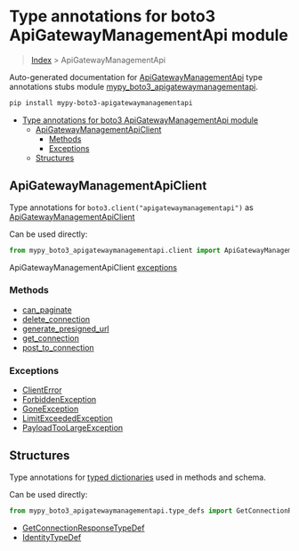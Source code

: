 # Type annotations for boto3 ApiGatewayManagementApi module

> [Index](../README.md) > ApiGatewayManagementApi

Auto-generated documentation for [ApiGatewayManagementApi](https://boto3.amazonaws.com/v1/documentation/api/latest/reference/services/apigatewaymanagementapi.html#ApiGatewayManagementApi)
type annotations stubs module [mypy_boto3_apigatewaymanagementapi](https://pypi.org/project/mypy-boto3-apigatewaymanagementapi/).

```bash
pip install mypy-boto3-apigatewaymanagementapi
```

- [Type annotations for boto3 ApiGatewayManagementApi module](#type-annotations-for-boto3-apigatewaymanagementapi-module)
  - [ApiGatewayManagementApiClient](#apigatewaymanagementapiclient)
    - [Methods](#methods)
    - [Exceptions](#exceptions)
  - [Structures](#structures)

## ApiGatewayManagementApiClient

Type annotations for  `boto3.client("apigatewaymanagementapi")` as [ApiGatewayManagementApiClient](./client.md)

Can be used directly:

```python
from mypy_boto3_apigatewaymanagementapi.client import ApiGatewayManagementApiClient
```


ApiGatewayManagementApiClient [exceptions](./client.md#exceptions)



### Methods
- [can_paginate](./client.md#can-paginate)
- [delete_connection](./client.md#delete-connection)
- [generate_presigned_url](./client.md#generate-presigned-url)
- [get_connection](./client.md#get-connection)
- [post_to_connection](./client.md#post-to-connection)




### Exceptions
- [ClientError](./client.md#clienterror)
- [ForbiddenException](./client.md#forbiddenexception)
- [GoneException](./client.md#goneexception)
- [LimitExceededException](./client.md#limitexceededexception)
- [PayloadTooLargeException](./client.md#payloadtoolargeexception)












## Structures


Type annotations for [typed dictionaries](./type_defs.md) used in methods and schema.

Can be used directly:

```python
from mypy_boto3_apigatewaymanagementapi.type_defs import GetConnectionResponseTypeDef, ...
```

- [GetConnectionResponseTypeDef](./type_defs.md#getconnectionresponsetypedef)
- [IdentityTypeDef](./type_defs.md#identitytypedef)

